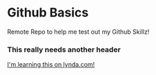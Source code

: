 # Github Basics
Remote Repo to help me test out my Github Skillz!

### This really needs another header

[I'm learning this on lynda.com!](http://www.lynda.com)
